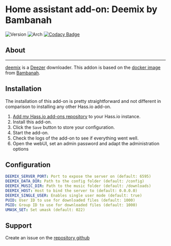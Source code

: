 # Home assistant add-on: Deemix by Bambanah

![Version](https://img.shields.io/badge/dynamic/json?label=Version&query=%24.version&url=https%3A%2F%2Fraw.githubusercontent.com%2Flburais%2Fhassio-addons%2Fmaster%2Fdeemix-bambanah%2Fconfig.json)
![Arch](https://img.shields.io/badge/dynamic/json?color=success&label=Arch&query=%24.arch&url=https%3A%2F%2Fraw.githubusercontent.com%2Flburais%2Fhassio-addons%2Fmaster%2Fdeemix-bambanah%2Fconfig.json)
[![Codacy Badge](https://app.codacy.com/project/badge/Grade/52df50fedb4949569495edeb2ea58827)](https://app.codacy.com/gh/lburais/hassio-addons/dashboard?utm_source=gh&utm_medium=referral&utm_content=&utm_campaign=Badge_grade)

## About

---

[deemix](https://deemix.org/) is a [Deezer](https://www.deezer.com) downloader. This addon is based on the [docker image](https://github.com/bambanah/deemix) from [Bambanah](https://github.com/bambanah).

## Installation

The installation of this add-on is pretty straightforward and not different in
comparison to installing any other Hass.io add-on.

1. [Add my Hass.io add-ons repository][repository] to your Hass.io instance.
1. Install this add-on.
1. Click the `Save` button to store your configuration.
1. Start the add-on.
1. Check the logs of the add-on to see if everything went well.
1. Open the webUI, set an admin password and adapt the administration options

## Configuration


```yaml
DEEMIX_SERVER_PORT: Port to expose the server on (default: 6595)
DEEMIX_DATA_DIR: Path to the config folder (default: /config)
DEEMIX_MUSIC_DIR: Path to the music folder (default: /downloads)
DEEMIX_HOST: Host to bind the server to (default: 0.0.0.0)
DEEMIX_SINGLE_USER: Enables single user mode (default: true)
PUID: User ID to use for downloaded files (default: 1000)
PGID: Group ID to use for downloaded files (default: 1000)
UMASK_SET: Set umask (default: 022)
```

## Support

Create an issue on the [repository github][repository]

[repository]: https://github.com/lburais/hassio-addons